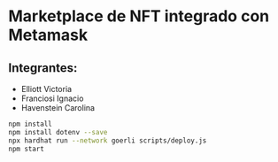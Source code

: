 # Marketplace de NFT integrado con Metamask

## Integrantes:
- Elliott Victoria
- Franciosi Ignacio
- Havenstein Carolina


```bash
npm install
npm install dotenv --save
npx hardhat run --network goerli scripts/deploy.js 
npm start
```
